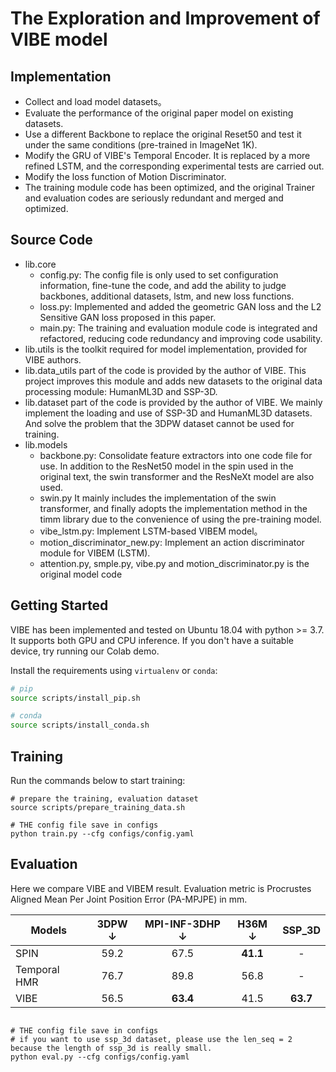 # The Exploration and Improvement of VIBE model


## Implementation
- Collect and load model datasets。
- Evaluate the performance of the original paper model on existing datasets.
- Use a different Backbone to replace the original Reset50 and test it under the same conditions (pre-trained in ImageNet 1K).
- Modify the GRU of VIBE's Temporal Encoder. It is replaced by a more refined LSTM, and the corresponding experimental tests are carried out.
- Modify the loss function of Motion Discriminator.
- The training module code has been optimized, and the original Trainer and evaluation codes are seriously redundant and merged and optimized.

## Source Code
- lib.core
  - config.py: The config file is only used to set configuration information, fine-tune the code, and add the ability to judge backbones, additional datasets, lstm, and new loss functions.
  - loss.py: Implemented and added the geometric GAN loss and the L2 Sensitive GAN loss proposed in this paper.
  - main.py: The training and evaluation module code is integrated and refactored, reducing code redundancy and improving code usability.
- lib.utils is the toolkit required for model implementation, provided for VIBE authors.
- lib.data_utils part of the code is provided by the author of VIBE. This project improves this module and adds new datasets to the original data processing module: HumanML3D and SSP-3D.
- lib.dataset part of the code is provided by the author of VIBE. We mainly implement the loading and use of SSP-3D and HumanML3D datasets. And solve the problem that the 3DPW dataset cannot be used for training.
- lib.models 
  - backbone.py: Consolidate feature extractors into one code file for use. In addition to the ResNet50 model in the spin used in the original text, the swin transformer and the ResNeXt model are also used.
  - swin.py It mainly includes the implementation of the swin transformer, and finally adopts the implementation method in the timm library due to the convenience of using the pre-training model.
  - vibe_lstm.py: Implement LSTM-based VIBEM model。
  - motion_discriminator_new.py: Implement an action discriminator module for VIBEM (LSTM).
  - attention.py, smple.py, vibe.py and motion_discriminator.py is the original model code

## Getting Started
VIBE has been implemented and tested on Ubuntu 18.04 with python >= 3.7. It supports both GPU and CPU inference.
If you don't have a suitable device, try running our Colab demo. 


Install the requirements using `virtualenv` or `conda`:
```bash
# pip
source scripts/install_pip.sh

# conda
source scripts/install_conda.sh
```

## Training
Run the commands below to start training:

```shell script
# prepare the training, evaluation dataset
source scripts/prepare_training_data.sh

# THE config file save in configs
python train.py --cfg configs/config.yaml
```
## Evaluation

Here we compare VIBE and VIBEM result. Evaluation metric is
Procrustes Aligned Mean Per Joint Position Error (PA-MPJPE) in mm.

| Models       | 3DPW &#8595; | MPI-INF-3DHP &#8595; | H36M &#8595; | SSP_3D |
|--------------|:----:|:------------:|:----:|:--------------:|
| SPIN         | 59.2 |     67.5     | **41.1** |       -        |
| Temporal HMR | 76.7 |     89.8     | 56.8 |       -        |
| VIBE         | 56.5 |     **63.4**     | 41.5 |    **63.7**    |


```shell script

# THE config file save in configs
# if you want to use ssp_3d dataset, please use the len_seq = 2 because the length of ssp_3d is really small.
python eval.py --cfg configs/config.yaml
```
